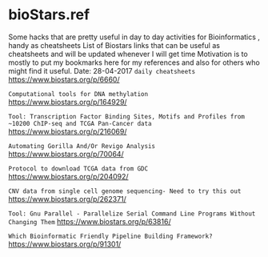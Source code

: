 # bioStars.ref
Some hacks that are pretty useful in day to day activities for Bioinformatics , handy as cheatsheets
List of Biostars links that can be useful as cheatsheets and will be updated whenever I will get time
Motivation is to mostly to put my bookmarks here for my references and also for others who might find it useful.
Date: 28-04-2017
`daily cheatsheets`
https://www.biostars.org/p/6660/ 

`Computational tools for DNA methylation`
https://www.biostars.org/p/164929/ 

`Tool: Transcription Factor Binding Sites, Motifs and Profiles from ~10200 ChIP-seq and TCGA Pan-Cancer data`
https://www.biostars.org/p/216069/

`Automating Gorilla And/Or Revigo Analysis`
https://www.biostars.org/p/70064/

`Protocol to download TCGA data from GDC`
https://www.biostars.org/p/204092/

`CNV data from single cell genome sequencing- Need to try this out`
https://www.biostars.org/p/262371/

`Tool: Gnu Parallel - Parallelize Serial Command Line Programs Without Changing Them`
https://www.biostars.org/p/63816/

`Which Bioinformatic Friendly Pipeline Building Framework?`
https://www.biostars.org/p/91301/
